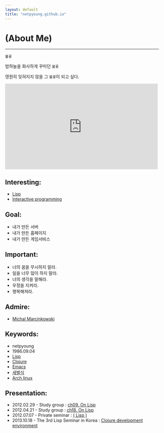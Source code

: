 ```yaml
---
layout: default
title: "netpyoung.github.io"
---
```


<div class="jumbotron">
    <h1>(About Me)</h1>
</div>

----------

`불꽃`

밤하늘을 화사하게 꾸미던 `불꽃`

영원히 잊혀지지 않을 그 `불꽃`이 되고 싶다.

<iframe src="http://player.vimeo.com/video/30270950" width="500" height="281" frameborder="0" webkitAllowFullScreen mozallowfullscreen allowFullScreen></iframe>


## Interesting:
* [Lisp](https://en.wikipedia.org/wiki/Lisp_%28programming_language%29)
* [Interactive programming](http://en.wikipedia.org/wiki/Interactive_programming)


## Goal:
* 내가 만든 서버
* 내가 만든 홈페이지
* 내가 만든 게임서비스


## Important:
* 너의 꿈을 무시하지 말라.
* 일을 너무 많이 하지 말라.
* 너의 생각을 말해라.
* 우정을 지켜라.
* 행복해져라.


## Admire:
* [Michal Marcinkowski](http://mm.soldat.pl)


## Keywords:
* netpyoung
* 1986.09.04
* [Lisp](https://groups.google.com/forum/#!forum/lisp-korea)
* [Clojure](http://clojure.or.kr/wiki/doku.php)
* [Emacs](https://github.com/netpyoung/netpyoung.emacs.d)
* [세벌식](https://ko.wikipedia.org/wiki/%EC%84%B8%EB%B2%8C%EC%8B%9D_%EC%9E%90%ED%8C%90)
* [Arch linux](https://wiki.archlinux.org/index.php/Arch_Linux)


## Presentation:
* 2012.02.29 - Study group : [ch09. On Lisp](https://docs.google.com/presentation/d/1oXJLxrxD3xresGchitMQD4xzk4LBLQB4neF0CLGVrTk/edit#slide=id.p47)
* 2012.04.21 - Study group : [ch18. On Lisp](https://docs.google.com/presentation/d/1ae4Sxx6E7k1Srj9usIgpHzPdRsZIn-yv-HtlHrtPn0I/edit#slide=id.p39)
* 2012.07.07 - Private seminar : [( Lisp )](https://docs.google.com/presentation/d/1WgYBPwqFD2w_PBi-1aC6RjjYXmD1hhtTga2cF6NO9_Q/edit#slide=id.p14)
* 2013.10.18 - The 3rd Lisp Seminar in Korea : [Clojure development environment](http://www.slideshare.net/netpyoung/clojure-development-environment)